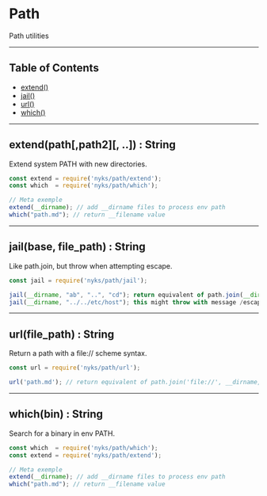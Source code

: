 # Path

Path utilities

------

## Table of Contents

  * [extend()](#extend)
  * [jail()](#jail)
  * [url()](#url)
  * [which()](#which)

------

<a name="extend"></a>
## extend(path[,path2][, ..]) : String

Extend system PATH with new directories.

```javascript
const extend = require('nyks/path/extend');
const which  = require('nyks/path/which');

// Meta exemple
extend(__dirname); // add __dirname files to process env path
which("path.md"); // return __filename value

```

------

<a name="jail"></a>
## jail(base, file_path) : String

Like path.join, but throw when attempting escape.

```javascript
const jail = require('nyks/path/jail');

jail(__dirname, "ab", "..", "cd"); return equivalent of path.join(__dirname, 'ab/../cd')
jail(__dirname, "../../etc/host"); this might throw with message /escape attempt/
```

------


<a name="url"></a>
## url(file_path) : String

Return a path with a file:// scheme syntax.

```javascript
const url = require('nyks/path/url');

url('path.md'); // return equivalent of path.join('file://', __dirname, 'path.md')
```

------

<a name="which"></a>
## which(bin) : String

Search for a binary in env PATH.

```javascript
const which  = require('nyks/path/which');
const extend = require('nyks/path/extend');

// Meta exemple
extend(__dirname); // add __dirname files to process env path
which("path.md"); // return __filename value
```
